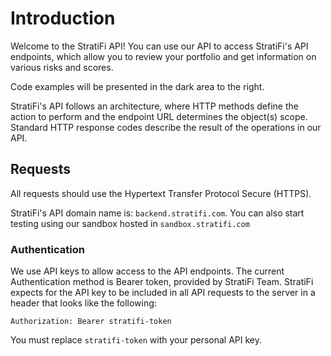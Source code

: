 # Introduction

Welcome to the StratiFi API! You can use our API to access StratiFi's API endpoints, which allow you to review your portfolio and get information on various risks and scores.

Code examples will be presented in the dark area to the right.

StratiFi's API follows an architecture, where HTTP methods define the action to perform and the endpoint URL determines the object(s) scope. Standard HTTP response codes describe the result of the operations in our API.

## Requests

All requests should use the Hypertext Transfer Protocol Secure (HTTPS).

StratiFi's API domain name is: `backend.stratifi.com`.
You can also start testing using our sandbox hosted in `sandbox.stratifi.com`

### Authentication

We use API keys to allow access to the API endpoints. The current Authentication method is Bearer token, provided by StratiFi Team. StratiFi expects for the API key to be included in all API requests to the server in a header that looks like the following:

`Authorization: Bearer stratifi-token`

<aside class="notice">
You must replace <code>stratifi-token</code> with your personal API key.
</aside>

